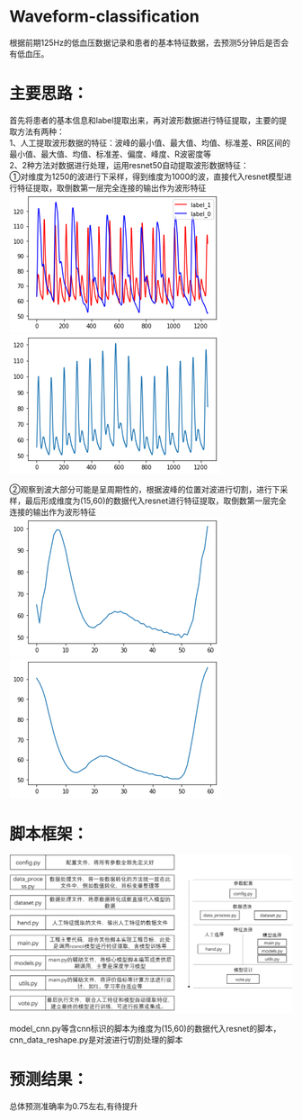 # Waveform-classification
根据前期125Hz的低血压数据记录和患者的基本特征数据，去预测5分钟后是否会有低血压。

# 主要思路：
首先将患者的基本信息和label提取出来，再对波形数据进行特征提取，主要的提取方法有两种：\
1、人工提取波形数据的特征：波峰的最小值、最大值、均值、标准差、RR区间的最小值、最大值、均值、标准差、偏度、峰度、R波密度等\
2、2种方法对数据进行处理，运用resnet50自动提取波形数据特征：\
①对维度为1250的波进行下采样，得到维度为1000的波，直接代入resnet模型进行特征提取，取倒数第一层完全连接的输出作为波形特征\
![](https://github.com/zoufengyuan/Waveform-classification/blob/main/wave_1.png)
![](https://github.com/zoufengyuan/Waveform-classification/blob/main/wave_2.png)

②观察到波大部分可能是呈周期性的，根据波峰的位置对波进行切割，进行下采样，最后形成维度为(15,60)的数据代入resnet进行特征提取，取倒数第一层完全连接的输出作为波形特征\
![](https://github.com/zoufengyuan/Waveform-classification/blob/main/wave_cnn_1.png)
![](https://github.com/zoufengyuan/Waveform-classification/blob/main/wave_cnn_2.png)
# 脚本框架：
![](https://github.com/zoufengyuan/Waveform-classification/blob/main/%E7%A8%8B%E5%BA%8F%E6%A1%86%E6%9E%B6%E5%9B%BE.png)

model_cnn.py等含cnn标识的脚本为维度为(15,60)的数据代入resnet的脚本，cnn_data_reshape.py是对波进行切割处理的脚本

# 预测结果：
总体预测准确率为0.75左右,有待提升







